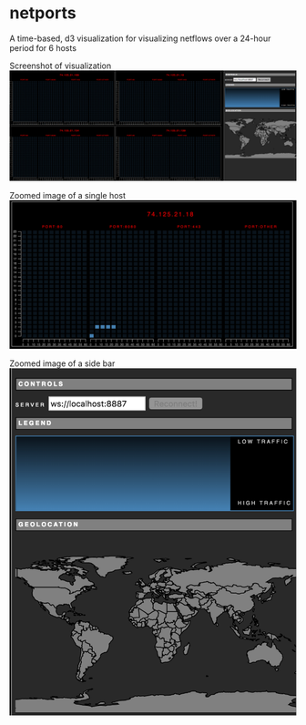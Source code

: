 # netports
A time-based, d3 visualization for visualizing netflows over a 24-hour period for 6 hosts

Screenshot of visualization
![visualization screen shot](viz/images/viz_screen_shot.png)

Zoomed image of  a single host
![visualization host screen shot](viz/images/single_host.png)


Zoomed image of  a side bar
![visualization side bar](viz/images/side_bar.png)


